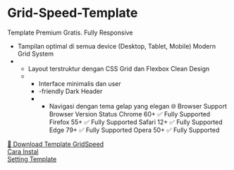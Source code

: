 # Grid-Speed-Template  
Template Premium Gratis. Fully Responsive  
- Tampilan optimal di semua device (Desktop, Tablet, Mobile)  Modern Grid System
- - Layout terstruktur dengan CSS Grid dan Flexbox  Clean Design
  - - Interface minimalis dan user
    - -friendly  Dark Header
    - - Navigasi dengan tema gelap yang elegan  🌐 Browser Support  
Browser	Version	Status
Chrome	60+	✅ Fully Supported
Firefox	55+	✅ Fully Supported
Safari	12+	✅ Fully Supported
Edge	79+	✅ Fully Supported
Opera	50+	✅ Fully Supported
  
[🔄 Download Template GridSpeed](https://github.com/Sutrisnot/Grid-Speed-Template/archive/refs/heads/main.zip)  
[Cara Instal](#)  
[Setting Template](#)  
